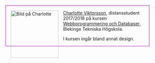 
<div style="border: 2px solid orchid; width: 450px;" markdown=1>
<img src="img/20170122_172639.jpg" style="height:150px; float:left; padding:15px;" alt="Bild på Charlotte" />

[Charlotte Viktorsson](https://www.linkedin.com/in/charlotteviktorsson/), distansstudent 2017/2018 på kursen
[Webbprogrammering och Databaser](https://www.bth.se/kurspaket/KP852/20172/), Blekinge Tekniska Högskola.

I kursen ingår bland annat design.

</div>
